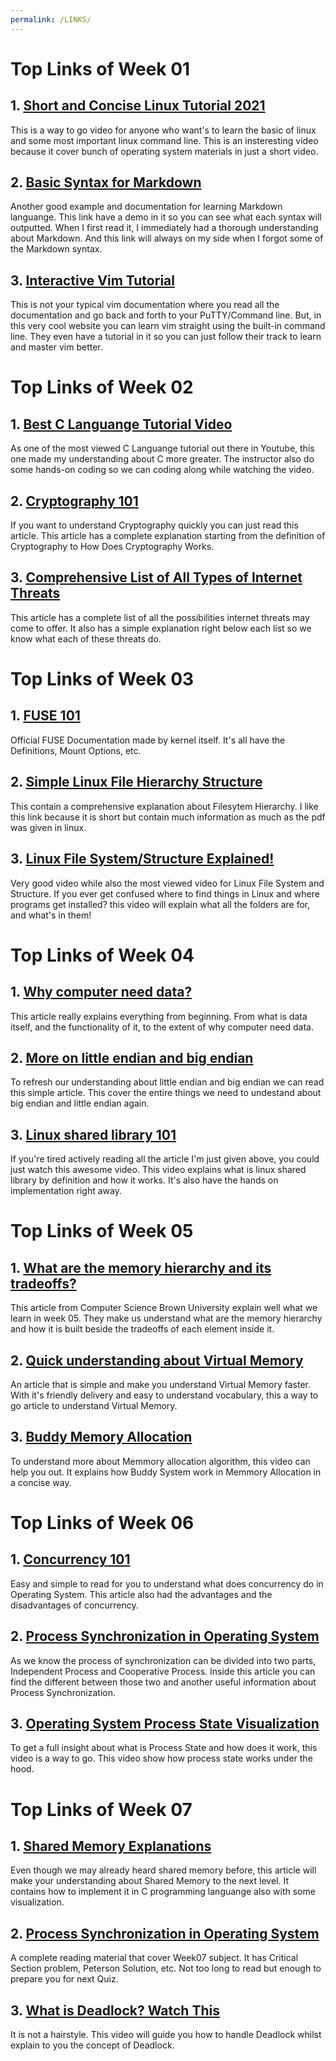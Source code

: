 ```yaml
---
permalink: /LINKS/
---
```


# Top Links of Week 01

## 1. [Short and Concise Linux Tutorial 2021](https://www.youtube.com/watch?v=BMGixkvJ-6w)
This is a way to go video for anyone who want's to learn the basic of linux and some most important linux command line. This is an insteresting video because it cover bunch of operating system materials in just a short video.    

## 2. [Basic Syntax for Markdown](https://www.markdownguide.org/basic-syntax/)
Another good example and documentation for learning Markdown languange. This link have a demo in it so you can see what each syntax will outputted. When I first read it, I immediately had a thorough understanding about Markdown. And this link will always on my side when I forgot some of the Markdown syntax.

## 3. [Interactive Vim Tutorial](https://www.openvim.com/)
This is not your typical vim documentation where you read all the documentation and go back and forth to your PuTTY/Command line. But, in this very cool website you can learn vim straight using the built-in command line. They even have a tutorial in it so you can just follow their track to learn and master vim better.

# Top Links of Week 02

## 1. [Best C Languange Tutorial Video](https://www.youtube.com/watch?v=KJgsSFOSQv0&t=3689s)
As one of the most viewed C Languange tutorial out there in Youtube, this one made my understanding about C more greater. The instructor also do some hands-on coding so we can coding along while watching the video.

## 2. [Cryptography 101](https://www.synopsys.com/glossary/what-is-cryptography.html)
If you want to understand Cryptography quickly you can just read this article. This article has a complete explanation starting from the definition of Cryptography to How Does Cryptography Works.

## 3. [Comprehensive List of All Types of Internet Threats](https://cybriant.com/comprehensive-list-of-all-types-of-internet-threats/)
This article has a complete list of all the possibilities internet threats may come to offer. It also has a simple explanation right below each list so we know what each of these threats do.

# Top Links of Week 03

## 1. [FUSE 101](https://www.kernel.org/doc/html/latest/filesystems/fuse.html)
Official FUSE Documentation made by kernel itself. It's all have the Definitions, Mount Options, etc.

## 2. [Simple Linux File Hierarchy Structure](https://www.geeksforgeeks.org/linux-file-hierarchy-structure/)
This contain a comprehensive explanation about Filesytem Hierarchy. I like this link because it is short but contain much information as much as the pdf was given in linux.

## 3. [Linux File System/Structure Explained!](https://www.youtube.com/watch?v=HbgzrKJvDRw)
Very good video while also the most viewed video for Linux File System and Structure. If you ever get confused where to find things in Linux and where programs get installed? this video will explain what all the folders are for, and what's in them! 

# Top Links of Week 04

## 1. [Why computer need data?](https://www.mvorganizing.org/what-is-the-importance-of-data-in-computer/)
This article really explains everything from beginning. From what is data itself, and the functionality of it, to the extent of why computer need data.

## 2. [More on little endian and big endian](https://www.section.io/engineering-education/what-is-little-endian-and-big-endian/)
To refresh our understanding about little endian and big endian we can read this simple article. This cover the entire things we need to undestand about big endian and little endian again.

## 3. [Linux shared library 101](https://www.youtube.com/watch?v=RmdvkUWQ78g)
If you're tired actively reading all the article I'm just given above, you could just watch this awesome video. This video explains what is linux shared library by definition and how it works. It's also have the hands on implementation right away.

# Top Links of Week 05

## 1. [What are the memory hierarchy and its tradeoffs?](https://cs.brown.edu/people/jsavage/book/pdfs/ModelsOfComputation_Chapter11.pdf)
This article from Computer Science Brown University explain well what we learn in week 05. They make us understand what are the memory hierarchy and how it is built beside the tradeoffs of each element inside it.

## 2. [Quick understanding about Virtual Memory](https://searchstorage.techtarget.com/definition/virtual-memory)
An article that is simple and make you understand Virtual Memory faster. With it's friendly delivery and easy to understand vocabulary, this a way to go article to understand Virtual Memory.

## 3. [Buddy Memory Allocation](https://www.youtube.com/watch?v=1pCC6pPAtio)
To understand more about Memmory allocation algorithm, this video can help you out. It explains how Buddy System work in Memmory Allocation in a concise way.

# Top Links of Week 06

## 1. [Concurrency 101](https://www.javatpoint.com/concurrency-in-operating-system)
Easy and simple to read for you to understand what does concurrency do in Operating System. This article also had the advantages and the disadvantages of concurrency.

## 2. [Process Synchronization in Operating System](https://www.geeksforgeeks.org/introduction-of-process-synchronization/)
As we know the process of synchronization can be divided into two parts, Independent Process and Cooperative Process. Inside this article you can find the different between those two and another useful information about Process Synchronization.

## 3. [Operating System Process State Visualization](https://www.youtube.com/watch?v=jZ_6PXoaoxo)
To get a full insight about what is Process State and how does it work, this video is a way to go. This video show how process state works under the hood.

# Top Links of Week 07

## 1. [Shared Memory Explanations](https://www.tutorialspoint.com/inter_process_communication/inter_process_communication_shared_memory.htm)
Even though we may already heard shared memory before, this article will make your understanding about Shared Memory to the next level. It contains how to implement it in C programming languange also with some visualization.

## 2. [Process Synchronization in Operating System](https://www.studytonight.com/operating-system/process-synchronization) 
A complete reading material that cover Week07 subject. It has Critical Section problem, Peterson Solution, etc. Not too long to read but enough to prepare you for next Quiz.

## 3. [What is Deadlock? Watch This](https://www.youtube.com/watch?v=UVo9mGARkhQ)
It is not a hairstyle. This video will guide you how to handle Deadlock whilst explain to you the concept of Deadlock.
